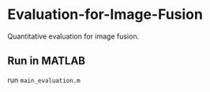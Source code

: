# Evaluation-for-Image-Fusion
Quantitative evaluation for image fusion.

## Run in MATLAB
run `main_evaluation.m`

